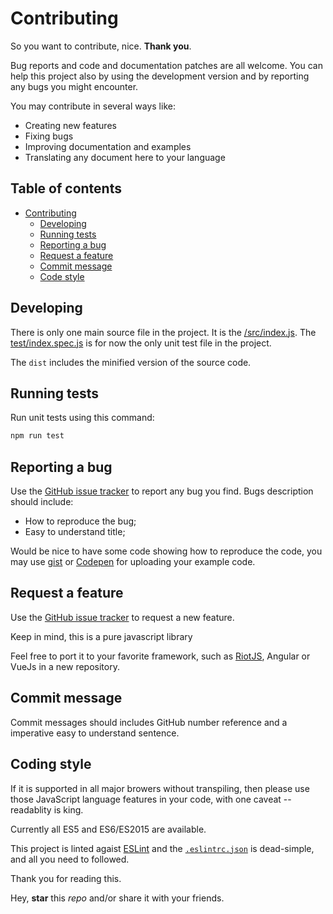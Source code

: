 # Contributing

So you want to contribute, nice.  **Thank you**.

Bug reports and code and documentation patches are all welcome. You can help this project also by using the development version and by reporting any bugs you might encounter.

You may contribute in several ways like:

* Creating new features
* Fixing bugs
* Improving documentation and examples
* Translating any document here to your language

## Table of contents

* [Contributing](#contributing)
  * [Developing](#developing)
  * [Running tests](#running-tests)
  * [Reporting a bug](#reporting-a-bug)
  * [Request a feature](#request-a-feature)
  * [Commit message](#commit-message)
  * [Code style](#code-style)

## Developing

There is only one main source file in the project. It is the [/src/index.js](/src/index.js).
The [test/index.spec.js](test/index.spec.js) is for now the only unit test file in the project.

The `dist` includes the minified version of the source code.

## Running tests

Run unit tests using this command:

```bash
npm run test
```

## Reporting a bug

Use the [GitHub issue tracker](https://github.com/n2geoff/js-lib/issues) to report any bug you find.
Bugs description should include:

* How to reproduce the bug;
* Easy to understand title;

Would be nice to have some code showing how to reproduce the code, you may use [gist](https://gist.github.com) or [Codepen](https://codepen.io) for uploading your example code.

## Request a feature

Use the [GitHub issue tracker](https://github.com/n2geoff/js-lib/issues) to request a new feature.

Keep in mind, this is a pure javascript library

Feel free to port it to your favorite framework, such as [RiotJS](http://riotjs.com), Angular or VueJs in a new repository.

## Commit message

Commit messages should includes GitHub number reference and a imperative easy to understand sentence.

## Coding style

If it is supported in all major browers without transpiling, then please use those JavaScript language features in your code, with one caveat -- readablity is king. 

Currently all ES5 and ES6/ES2015 are available.

This project is linted agaist [ESLint](https://eslint.org/) and the [`.eslintrc.json`](.eslintrc.json) is dead-simple, and all you need to followed. 

Thank you for reading this.


Hey, **star** this *repo* and/or share it with your friends.